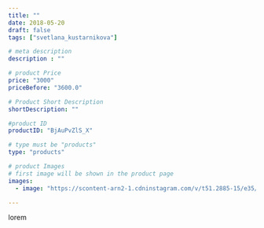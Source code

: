 ```yaml
---
title: ""
date: 2018-05-20
draft: false
tags: ["svetlana_kustarnikova"]

# meta description
description : ""

# product Price
price: "3000"
priceBefore: "3600.0"

# Product Short Description
shortDescription: ""

#product ID
productID: "BjAuPvZlS_X"

# type must be "products"
type: "products"

# product Images
# first image will be shown in the product page
images:
  - image: "https://scontent-arn2-1.cdninstagram.com/v/t51.2885-15/e35/31912261_257397961473618_108522111194103808_n.jpg?se=7&tp=1&_nc_ht=scontent-arn2-1.cdninstagram.com&_nc_cat=106&_nc_ohc=I3EFW6eODocAX-ItbOK&ccb=7-4&oh=87c1bbb27dbb36442b8ec88c390c1fb6&oe=608192B2&ig_cache_key=MTc4MzYyODg0NDI2NTQ1MTQ3OQ%3D%3D.2-ccb7-4"

---
```

lorem
